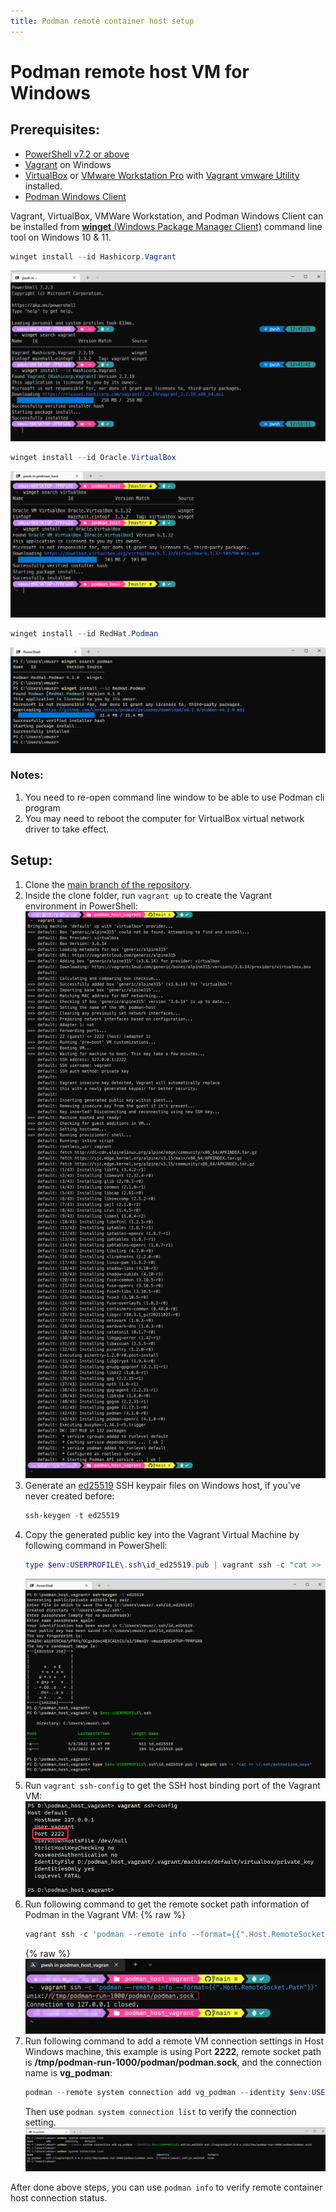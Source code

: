 ```yaml
---
title: Podman remote container host setup 
---
```


# Podman remote host VM for Windows

## Prerequisites:

* [PowerShell v7.2 or above](https://docs.microsoft.com/en-us/powershell/scripting/install/installing-powershell-on-windows)
* [Vagrant](https://www.vagrantup.com/downloads) on Windows
* [VirtualBox](https://www.virtualbox.org/wiki/Downloads) or [VMware Workstation Pro](https://www.vmware.com/products/workstation-pro.html) with [Vagrant vmware Utility](https://www.vagrantup.com/vmware/downloads) installed.
* [Podman Windows Client](https://podman.io/getting-started/installation#windows)


Vagrant, VirtualBox, VMWare Workstation, and Podman Windows Client can be installed from [**winget** (Windows Package Manager Client)](https://docs.microsoft.com/en-us/windows/package-manager/winget/) command line tool on Windows 10 & 11.

```powershell
winget install --id Hashicorp.Vagrant
```
![Winget install vagrant](./pics/vagrant_winget_install.png)

```powershell
winget install --id Oracle.VirtualBox
```
![Winget install virtualbox](./pics/virtualbox_winget_install.png)

```powershell
winget install --id RedHat.Podman
```
![Winget install podman](./pics/podman_winget_install.png)

### Notes:

1. You need to re-open command line window to be able to use Podman cli program
2. You may need to reboot the computer for VirtualBox virtual network driver to take effect.

## Setup:

1. Clone the [main branch of the repository](https://github.com/windperson/podman_host_vagrant/tree/main).
2. Inside the clone folder, run ```vagrant up``` to create the Vagrant environment in PowerShell:
    ![vagrant up](./pics/vagrant_up.png)
3. Generate an [ed25519](https://www.unixtutorial.org/how-to-generate-ed25519-ssh-key) SSH keypair files on Windows host, if you've never created before:
    ```powershell
    ssh-keygen -t ed25519
    ```
4. Copy the generated public key into the Vagrant Virtual Machine by following command in PowerShell:
    ```powershell
    type $env:USERPROFILE\.ssh\id_ed25519.pub | vagrant ssh -c "cat >> ~/.ssh/authorized_keys"
    ```  
    ![generate keypair and copy to VM](./pics/generate_and_copy_public_key_to_vm.png)
5. Run ```vagrant ssh-config``` to get the SSH host binding port of the Vagrant VM:
    ![run vagrant ssh-config](./pics/vagrant_ssh-config.png)
6. Run following command to get the remote socket path information of Podman in the Vagrant VM:
    {% raw %}
    ```powershell
    vagrant ssh -c 'podman --remote info --format={{".Host.RemoteSocket.Path"}}'
    ```
    {% raw %}
    ![get podman socket path](./pics/get_podman_socket_path.png)
7. Run following command to add a remote VM connection settings in Host Windows machine, this example is using Port **2222**, remote socket path is **/tmp/podman-run-1000/podman/podman.sock**, and the connection name is **vg_podman**:
    ```powershell
    podman --remote system connection add vg_podman --identity $env:USERPROFILE\.ssh\id_ed25519 ssh://vagrant@127.0.0.1:2222/tmp/podman-run-1000/podman/podman.sock
    ```  
    Then use ```podman system connection list``` to verify the connection setting.  
    ![add remote connection](./pics/add_podman_remote_connection.png)

After done above steps, you can use ```podman info``` to verify remote container host connection status.